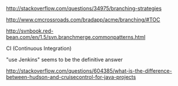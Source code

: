 http://stackoverflow.com/questions/34975/branching-strategies

http://www.cmcrossroads.com/bradapp/acme/branching/#TOC

http://svnbook.red-bean.com/en/1.5/svn.branchmerge.commonpatterns.html

CI (Continuous Integration)

"use Jenkins" seems to be the definitive answer

http://stackoverflow.com/questions/604385/what-is-the-difference-between-hudson-and-cruisecontrol-for-java-projects